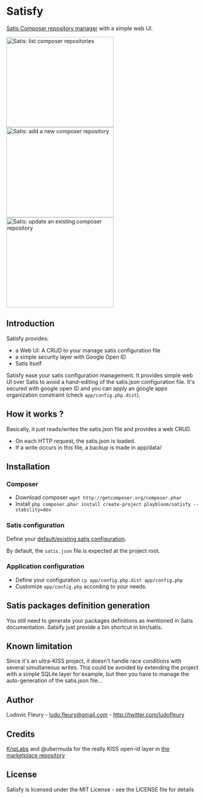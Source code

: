 # Satisfy

[Satis Composer repository manager](http://getcomposer.org/doc/articles/handling-private-packages-with-satis.md) with a simple web UI.

<p>
  <img src="http://ludofleury.github.io/satisfy/images/list.png" width="280" height="235" alt="Satis: list composer repositories"/>
  <img src="http://ludofleury.github.io/satisfy/images/create.png" width="280" height="235" alt="Satis: add a new composer repository"/>
  <img src="http://ludofleury.github.io/satisfy/images/update.png" width="280" height="235" alt="Satis: update an existing composer repository"/>
</p>

## Introduction

Satisfy provides:

* a Web UI: A CRUD to your manage satis configuration file
* a simple security layer with Google Open ID
* Satis itself

Satisfy ease your satis configuration management. It provides simple web UI over Satis to avoid a hand-editing of the satis.json configuration file. It's secured with google open ID and you can apply an google apps organization constraint (check `app/config.php.dist`).

## How it works ?

Basically, it just reads/writes the satis.json file and provides a web CRUD.

* On each HTTP request, the satis.json is loaded.
* If a write occurs in this file, a backup is made in app/data/

## Installation

### Composer

* Download composer `wget http://getcomposer.org/composer.phar`
* Install `php composer.phar install create-project playbloom/satisfy --stability=dev`

### Satis configuration

Define your [default/existing satis configuration](http://getcomposer.org/doc/articles/handling-private-packages-with-satis.md).

By default, the `satis.json` file is expected at the project root.

### Application configuration

* Define your configuration `cp app/config.php.dist app/config.php`
* Customize `app/config.php` according to your needs.

## Satis packages definition generation

You still need to generate your packages definitions as mentioned in Satis documentation.
Satsify just provide a bin shortcut in bin/satis.

## Known limitation

Since it's an ultra-KISS project, it doesn't handle race conditions with several simultaneous writes.
This could be avoided by extending the project with a simple SQLite layer for example, but then you have to manage the auto-generation of the satis.json file...

## Author

Ludovic Fleury - <ludo.fleury@gmail.com> - <http://twitter.com/ludofleury>

## Credits

[KnpLabs](https://github.com/KnpLabs) and @ubermuda for the really KISS open-id layer in [the marketplace repository](https://github.com/KnpLabs/marketplace)

## License

Satisfy is licensed under the MIT License - see the LICENSE file for details
